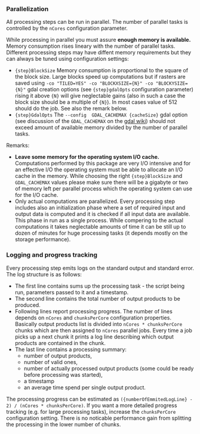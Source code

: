 ### Parallelization

All processing steps can be run in parallel. The number of parallel tasks is controlled by the `nCores` configuration parameter.

While processing in parallel you must assure **enough memory is available.**
Memory consumption rises lineary with the number of parallel tasks.
Different processing steps may have diffent memory requirements but they can always be tuned using configuration settings:

* `{step}BlockSize` Memory consumption is proportional to the square of the block size. Large blocks speed up computations but if rasters are saved using `-co "TILED=YES" -co "BLOCKXSIZE={N}" -co "BLOCKYSIZE={N}"` gdal creation options (see `{step}gdalOpts` configuration parameter) rising it above `{N}` will give neglectable gains (also in such a case the block size should be a multiple of `{N}`).
  In most cases value of 512 should do the job. 
  See also the remark below.
* `{step}GdalOpts` The `--config  GDAL_CACHEMAX {cacheSize}` gdal option (see discussion of the `GDAL_CACHEMAX` on the [gdal wiki](https://trac.osgeo.org/gdal/wiki/ConfigOptions)) should not exceed amount of available memory divided by the number of parallel tasks.

Remarks:

* **Leave some memory for the operating system I/O cache.** Computations performed by this package are very I/O intensive and for an effective I/O the operating system must be able to allocate an I/O cache in the memory. While choosing the right `{step}BlockSize` and `GDAL_CACHEMAX` values please make sure there will be a gigabyte or two of memory left per parallel process which the operating system can use for the I/O cache.
* Only actual computations are parallelized. Every processing step includes also an initialization phase where a set of required input and output data is computed and it is checked if all input data are available. This phase in run as a single process. While compering to the actual computations it takes neglectable amounts of time it can be still up to dozen of minutes for huge processing tasks (it depends mostly on the storage performance).

### Logging and progress tracking

Every processing step emits logs on the standard output and standard error. The log structure is as follows:

* The first line contains sums up the processing task - the script being run, parameters passed to it and a timestamp.
* The second line contains the total number of output products to be produced.
* Following lines report processing progress.
  The number of lines depends on `nCores` and `chunksPerCore` configuration properties.
  Basically output products list is divided into `nCores * chunksPerCore` chunks which are then assigned to `nCores` parallel jobs.
  Every time a job picks up a next chunk it prints a log line describing which output products are contained in the chunk.
* The last line contains a processing summary:
    * number of output products, 
    * number of valid ones,
    * number of actually processed output products (some could be ready before processing was started),
    * a timestamp
    * an average time spend per single output product.

The processing progress can be estimated as `({numberOfEmmitedLogLine} - 2) / (nCores * chunksPerCore)`.
If you want a more detailed progress tracking (e.g. for large processing tasks), increase the `chunksPerCore` configuration setting.
There is no noticable performance gain from splitting the processing in the lower number of chunks.

